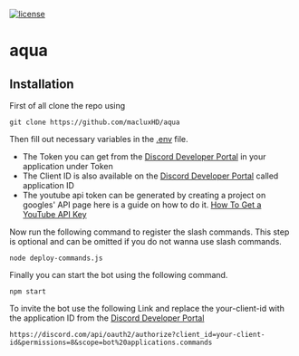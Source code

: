 [![license](https://img.shields.io/github/license/macluxHD/aqua)](https://github.com/macluxHD/aqua/blob/main/LICENSE)
# aqua

## Installation

First of all clone the repo using

`git clone https://github.com/macluxHD/aqua`

Then fill out necessary variables in the [.env](https://github.com/macluxHD/aqua/blob/main/.env) file.

* The Token you can get from the [Discord Developer Portal](https://discord.com/developers) in your application under Token
* The Client ID is also available on the [Discord Developer Portal](https://discord.com/developers) called application ID
* The youtube api token can be generated by creating a project on googles' API page here is a guide on how to do it. [How To Get a YouTube API Key](https://rapidapi.com/blog/how-to-get-youtube-api-key/)

Now run the following command to register the slash commands. This step is optional and can be omitted if you do not wanna use slash commands.

`node deploy-commands.js`

Finally you can start the bot using the following command.

`npm start`

To invite the bot use the following Link and replace the your-client-id with the application ID from the [Discord Developer Portal](https://discord.com/developers)

`https://discord.com/api/oauth2/authorize?client_id=your-client-id&permissions=8&scope=bot%20applications.commands`
